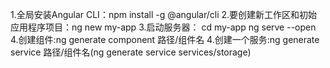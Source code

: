 1.全局安装Angular CLI：npm install -g @angular/cli
2.要创建新工作区和初始应用程序项目：ng new my-app
3.启动服务器：
cd my-app
ng serve --open
4.创建组件:ng generate component 路径/组件名
4.创建一个服务:ng generate service  路径/组件名(ng generate service services/storage)


